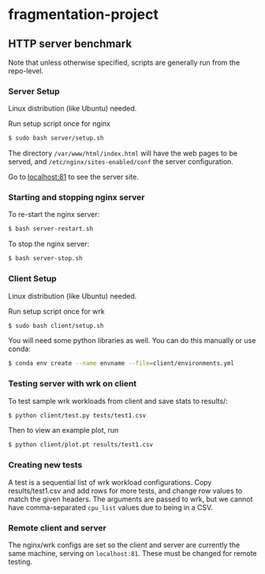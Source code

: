 # fragmentation-project

## HTTP server benchmark
Note that unless otherwise specified, scripts are generally run from the repo-level.

### Server Setup
Linux distribution (like Ubuntu) needed.

Run setup script once for nginx

```bash
$ sudo bash server/setup.sh
```

The directory `/var/www/html/index.html` will have the web pages to be served, and `/etc/nginx/sites-enabled/conf` the server configuration.

Go to [localhost:81](localhost:81) to see the server site.

### Starting and stopping nginx server
To re-start the nginx server:
```bash
$ bash server-restart.sh
```

To stop the nginx server:
```bash
$ bash server-stop.sh
```


### Client Setup
Linux distribution (like Ubuntu) needed.

Run setup script once for wrk

```bash
$ sudo bash client/setup.sh
```
You will need some python libraries as well. You can do this manually
or use conda:
```bash
$ conda env create --name envname --file=client/environments.yml
```

### Testing server with wrk on client
To test sample wrk workloads from client and save stats to results/:
```bash
$ python client/test.py tests/test1.csv
```

Then to view an example plot, run
```bash
$ python client/plot.pt results/test1.csv
```

### Creating new tests
A test is a sequential list of wrk workload configurations.
Copy results/test1.csv and add rows for more tests, and change
row values to match the given headers. The arguments are passed to
wrk, but we cannot have comma-separated `cpu_list` values due to being in a CSV.

### Remote client and server
The nginx/wrk configs are set so the client and server are currently the same machine,
serving on `localhost:81`. These must be changed for remote testing.


